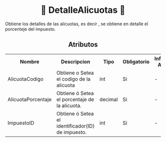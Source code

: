 <body>

<h1 align="center">📢 DetalleAlicuotas 📢</h1>

Obtiene los detalles de las alicuotas, es decir , se obtiene en detalle el porcenteje del impuesto.

<h2 align="center">Atributos</h2>

<table style="width: 100%;">
    <tr>
        <th>Nombre</th>
        <th>Descripcion</th>
        <th>Tipo</th>
        <th>Obligatorio</th>
        <th>Informacion Adicional</th>
    </tr>
    <tr>
        <td>AlicuotaCodigo</td>
        <td>Obtiene o Setea el codigo de la alicuota</td>
        <td>int</td>
        <td>Si</td>
        <td>-</td>
    </tr>
        <td>AlicuotaPorcentaje</td>
        <td>Obtiene ó Setea el porcentaje de la alicuota.</td>
        <td>decimal</td>
        <td>Si</td>
        <td>-</td>
        </tr>
        <tr>
        <td>ImpuestoID</td>
        <td>Obtiene ó Setea el identificador(ID) de impuesto.</td>
        <td>int</td>
        <td>Si</td>
        <td>-</td>
        </tr>
</table>
    
</body>